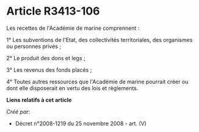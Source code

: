 # Article R3413-106

Les recettes de l'Académie de marine comprennent :

1° Les subventions de l'Etat, des collectivités territoriales, des organismes ou personnes privés ;

2° Le produit des dons et legs ;

3° Les revenus des fonds placés ;

4° Toutes autres ressources que l'Académie de marine pourrait créer ou dont elle disposerait en vertu des lois et règlements.

**Liens relatifs à cet article**

_Créé par_:

  - Décret n°2008-1219 du 25 novembre 2008 - art. (V)

